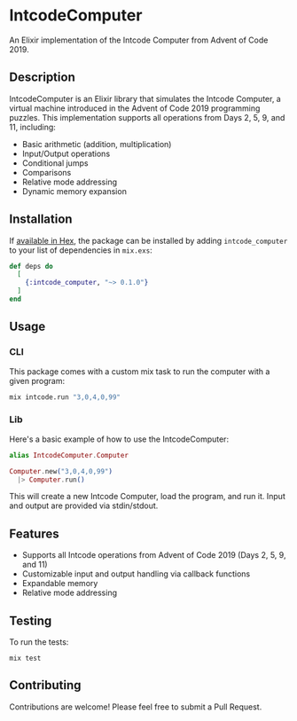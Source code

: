 # IntcodeComputer

An Elixir implementation of the Intcode Computer from Advent of Code 2019.

## Description

IntcodeComputer is an Elixir library that simulates the Intcode Computer, a virtual machine introduced in the Advent of Code 2019 programming puzzles. This implementation supports all operations from Days 2, 5, 9, and 11, including:

- Basic arithmetic (addition, multiplication)
- Input/Output operations
- Conditional jumps
- Comparisons
- Relative mode addressing
- Dynamic memory expansion

## Installation

If [available in Hex](https://hex.pm/docs/publish), the package can be installed
by adding `intcode_computer` to your list of dependencies in `mix.exs`:

```elixir
def deps do
  [
    {:intcode_computer, "~> 0.1.0"}
  ]
end
```

## Usage

### CLI

This package comes with a custom mix task to run the computer with a given program:

```bash
mix intcode.run "3,0,4,0,99"
```

### Lib

Here's a basic example of how to use the IntcodeComputer:

```elixir
alias IntcodeComputer.Computer

Computer.new("3,0,4,0,99")
  |> Computer.run()

```

This will create a new Intcode Computer, load the program, and run it. Input and output are provided via stdin/stdout.

## Features

- Supports all Intcode operations from Advent of Code 2019 (Days 2, 5, 9, and 11)
- Customizable input and output handling via callback functions
- Expandable memory
- Relative mode addressing

## Testing

To run the tests:

```
mix test
```

## Contributing

Contributions are welcome! Please feel free to submit a Pull Request.
